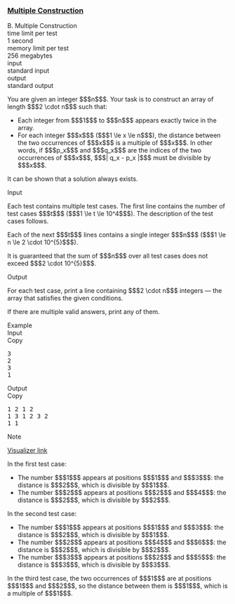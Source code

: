 <h3><a href="https://codeforces.com/contest/2147/problem/B" target="_blank" rel="noopener noreferrer">Multiple Construction</a></h3>

<div class="header"><div class="title">B. Multiple Construction</div><div class="time-limit"><div class="property-title">time limit per test</div>1 second</div><div class="memory-limit"><div class="property-title">memory limit per test</div>256 megabytes</div><div class="input-file input-standard"><div class="property-title">input</div>standard input</div><div class="output-file output-standard"><div class="property-title">output</div>standard output</div></div><div><p>You are given an integer $$$n$$$. Your task is to construct an array of length $$$2 \cdot n$$$ such that:</p><ul> <li> Each integer from $$$1$$$ to $$$n$$$ appears exactly twice in the array. </li><li> For each integer $$$x$$$ ($$$1 \le x \le n$$$), the distance between the two occurrences of $$$x$$$ is a multiple of $$$x$$$. In other words, if $$$p_x$$$ and $$$q_x$$$ are the indices of the two occurrences of $$$x$$$, $$$| q_x - p_x |$$$ must be divisible by $$$x$$$. </li></ul><p>It can be shown that a solution always exists.</p></div><div class="input-specification"><div class="section-title">Input</div><p>Each test contains multiple test cases. The first line contains the number of test cases $$$t$$$ ($$$1 \le t \le 10^4$$$). The description of the test cases follows. </p><p>Each of the next $$$t$$$ lines contains a single integer $$$n$$$ ($$$1 \le n \le 2 \cdot 10^{5}$$$).</p><p>It is guaranteed that the sum of $$$n$$$ over all test cases does not exceed $$$2 \cdot 10^{5}$$$.</p></div><div class="output-specification"><div class="section-title">Output</div><p>For each test case, print a line containing $$$2 \cdot n$$$ integers — the array that satisfies the given conditions.</p><p>If there are multiple valid answers, print any of them.</p></div><div class="sample-tests"><div class="section-title">Example</div><div class="sample-test"><div class="input"><div class="title">Input<div title="Copy" data-clipboard-target="#id006703549665933318" id="id009557639225337695" class="input-output-copier">Copy</div></div><pre id="id006703549665933318">3
2
3
1
</pre></div><div class="output"><div class="title">Output<div title="Copy" data-clipboard-target="#id0003053716983769128" id="id006015277404812317" class="input-output-copier">Copy</div></div><pre id="id0003053716983769128">1 2 1 2
1 3 1 2 3 2
1 1
</pre></div></div></div><div class="note"><div class="section-title">Note</div><p><a href="https://codeforces.com/assets/contests/2147/B_RlbLXHyL5DuDqDlx4DG1.html">Visualizer link</a></p><p>In the first test case: </p><ul> <li> The number $$$1$$$ appears at positions $$$1$$$ and $$$3$$$: the distance is $$$2$$$, which is divisible by $$$1$$$. </li><li> The number $$$2$$$ appears at positions $$$2$$$ and $$$4$$$: the distance is $$$2$$$, which is divisible by $$$2$$$. </li></ul><p>In the second test case: </p><ul> <li> The number $$$1$$$ appears at positions $$$1$$$ and $$$3$$$: the distance is $$$2$$$, which is divisible by $$$1$$$. </li><li> The number $$$2$$$ appears at positions $$$4$$$ and $$$6$$$: the distance is $$$2$$$, which is divisible by $$$2$$$. </li><li> The number $$$3$$$ appears at positions $$$2$$$ and $$$5$$$: the distance is $$$3$$$, which is divisible by $$$3$$$. </li></ul><p>In the third test case, the two occurrences of $$$1$$$ are at positions $$$1$$$ and $$$2$$$, so the distance between them is $$$1$$$, which is a multiple of $$$1$$$.</p></div>